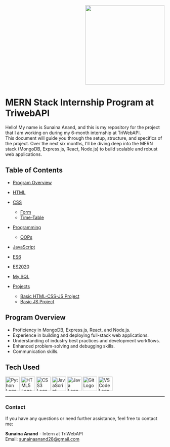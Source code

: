 <div align="center">
<img src="https://app.innmind.com/cdn/storage/userFiles/FHxg5j9jj53fzo9CB/original/logo.png" height="250px" widhth ="250px" style="margin-left:50%" ></img>
</div>



# MERN Stack Internship Program at TriwebAPI

Hello! My name is Sunaina Anand, and this is my repository for the project that I am working on during my 6-month internship at TriWebAPI.  
This document will guide you through the setup, structure, and specifics of the project. Over the next six months, I'll be diving deep into the MERN stack (MongoDB, Express.js, React, Node.js) to build scalable and robust web applications.


## Table of Contents

- [Program Overview](#program-overview)
- [HTML](https://github.com/SunainaAnand28/TriwebAPI-Learning/tree/main/HTML/form#readme)

  
- [CSS](https://github.com/SunainaAnand28/TriwebAPI-Learning/tree/main/CSS#readme)
  - [Form](https://github.com/SunainaAnand28/TriwebAPI-Learning/tree/main/CSS/form#readme)
  - [Time-Table](https://github.com/SunainaAnand28/TriwebAPI-Learning/tree/main/CSS/TIme-Table#readme)
- [Programming](https://github.com/SunainaAnand28/TriwebAPI-Learning/tree/main/Programming#readme)
  - [OOPs](https://github.com/SunainaAnand28/TriwebAPI-Learning/tree/main/Programming/OOPs#readme)
- [JavaScript](https://github.com/SunainaAnand28/TriwebAPI-Learning/tree/main/JavaScript#readme)
- [ES6](https://github.com/SunainaAnand28/TriwebAPI-Learning/tree/main/ES6#readme)
- [ES2020](https://github.com/SunainaAnand28/TriwebAPI-Learning/tree/main/ES2020#readme)
- [My SQL](https://github.com/SunainaAnand28/TriwebAPI-Learning/tree/main/My%20SQL#readme)
- [Projects](https://github.com/SunainaAnand28/TriwebAPI-Learning/tree/main/Projects#readme)
  - [Basic HTML-CSS-JS Project](https://github.com/SunainaAnand28/TriwebAPI-Learning/tree/main/Projects/Basic%20HTML-CSS-JS%20Project#readme)
  - [Basic JS Project](https://github.com/SunainaAnand28/TriwebAPI-Learning/tree/main/Projects/BasicJSProject#readme)

## Program Overview

- Proficiency in MongoDB, Express.js, React, and Node.js.
- Experience in building and deploying full-stack web applications.
- Understanding of industry best practices and development workflows.
- Enhanced problem-solving and debugging skills.
- Communication skills.

## Tech Used


<p align="left">
  <img src="https://cdn.jsdelivr.net/gh/devicons/devicon/icons/python/python-original.svg" height="45" alt="Python Logo"/>
  <img src="https://cdn.jsdelivr.net/gh/devicons/devicon/icons/html5/html5-original.svg" height="45" alt="HTML5 Logo"/>
  <img src="https://cdn.jsdelivr.net/gh/devicons/devicon/icons/css3/css3-original.svg" height="45" alt="CSS3 Logo"/>
  <img src="https://cdn.jsdelivr.net/gh/devicons/devicon/icons/javascript/javascript-original.svg" height="45" alt="JavaScript Logo"/>
  <img src="https://cdn.jsdelivr.net/gh/devicons/devicon/icons/java/java-original.svg" height="45" alt="Java Logo"/>
  <img src="https://cdn.jsdelivr.net/gh/devicons/devicon/icons/git/git-original.svg" height="45" alt="Git Logo"/>
  <img src="https://cdn.jsdelivr.net/gh/devicons/devicon/icons/vscode/vscode-original.svg" height="45" alt="VSCode Logo"/>
</p>
<hr>

### Contact

<p>If you have any questions or need further assistance, feel free to contact me:</p>

<p>
    <strong>Sunaina Anand</strong> - Intern at TriWebAPI<br>
    Email: <a href="mailto:sunainaanand28@gmail.com">sunainaanand28@gmail.com</a>
</p>
